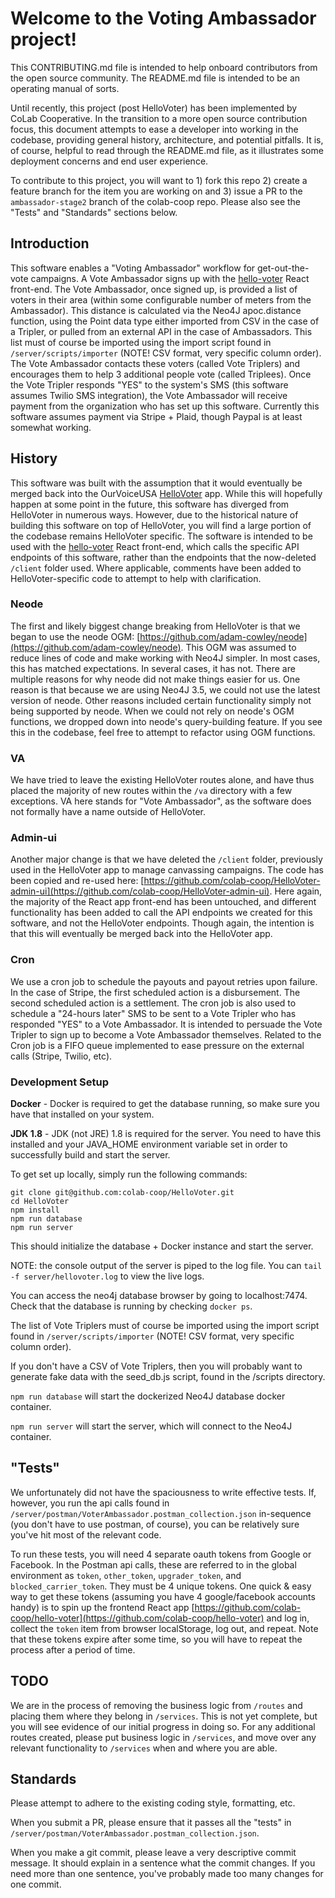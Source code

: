 # Welcome to the Voting Ambassador project!

This CONTRIBUTING.md file is intended to help onboard contributors from the open source community. The README.md file is intended to be an operating manual of sorts.

Until recently, this project (post HelloVoter) has been implemented by CoLab Cooperative. In the transition to a more open source contribution focus, this document attempts to ease a developer into working in the codebase, providing general history, architecture, and potential pitfalls. It is, of course, helpful to read through the README.md file, as it illustrates some deployment concerns and end user experience.

To contribute to this project, you will want to 1) fork this repo 2) create a feature branch for the item you are working on and 3) issue a PR to the `ambassador-stage2` branch of the colab-coop repo. Please also see the "Tests" and "Standards" sections below.

## Introduction

This software enables a "Voting Ambassador" workflow for get-out-the-vote campaigns. A Vote Ambassador signs up with the [hello-voter](https://github.com/colab-coop/hello-voter) React front-end. The Vote Ambassador, once signed up, is provided a list of voters in their area (within some configurable number of meters from the Ambassador). This distance is calculated via the Neo4J apoc.distance function, using the Point data type either imported from CSV in the case of a Tripler, or pulled from an external API in the case of Ambassadors. This list must of course be imported using the import script found in `/server/scripts/importer` (NOTE! CSV format, very specific column order). The Vote Ambassador contacts these voters (called Vote Triplers) and encourages them to help 3 additional people vote (called Triplees). Once the Vote Tripler responds "YES" to the system's SMS (this software assumes Twilio SMS integration), the Vote Ambassador will receive payment from the organization who has set up this software. Currently this software assumes payment via Stripe + Plaid, though Paypal is at least somewhat working.

## History

This software was built with the assumption that it would eventually be merged back into the OurVoiceUSA [HelloVoter](https://github.com/OurVoiceUSA/HelloVoter) app. While this will hopefully happen at some point in the future, this software has diverged from HelloVoter in numerous ways. However, due to the historical nature of building this software on top of HelloVoter, you will find a large portion of the codebase remains HelloVoter specific. The software is intended to be used with the [hello-voter](https://github.com/colab-coop/hello-voter) React front-end, which calls the specific API endpoints of this software, rather than the endpoints that the now-deleted `/client` folder used. Where applicable, comments have been added to HelloVoter-specific code to attempt to help with clarification.

### Neode

The first and likely biggest change breaking from HelloVoter is that we began to use the neode OGM: [https://github.com/adam-cowley/neode](https://github.com/adam-cowley/neode). This OGM was assumed to reduce lines of code and make working with Neo4J simpler. In most cases, this has matched expectations. In several cases, it has not. There are multiple reasons for why neode did not make things easier for us. One reason is that because we are using Neo4J 3.5, we could not use the latest version of neode. Other reasons included certain functionality simply not being supported by neode. When we could not rely on neode's OGM functions, we dropped down into neode's query-building feature. If you see this in the codebase, feel free to attempt to refactor using OGM functions.

### VA

We have tried to leave the existing HelloVoter routes alone, and have thus placed the majority of new routes within the `/va` directory with a few exceptions. VA here stands for "Vote Ambassador", as the software does not formally have a name outside of HelloVoter.

### Admin-ui

Another major change is that we have deleted the `/client` folder, previously used in the HelloVoter app to manage canvassing campaigns. The code has been copied and re-used here: [https://github.com/colab-coop/HelloVoter-admin-ui](https://github.com/colab-coop/HelloVoter-admin-ui). Here again, the majority of the React app front-end has been untouched, and different functionality has been added to call the API endpoints we created for this software, and not the HelloVoter endpoints. Though again, the intention is that this will eventually be merged back into the HelloVoter app.

### Cron

We use a cron job to schedule the payouts and payout retries upon failure. In the case of Stripe, the first scheduled action is a disbursement. The second scheduled action is a settlement. The cron job is also used to schedule a "24-hours later" SMS to be sent to a Vote Tripler who has responded "YES" to a Vote Ambassador. It is intended to persuade the Vote Tripler to sign up to become a Vote Ambassador themselves. Related to the Cron job is a FIFO queue implemented to ease pressure on the external calls (Stripe, Twilio, etc).

### Development Setup

**Docker** - Docker is required to get the database running, so make sure you have that installed on your system.

**JDK 1.8** - JDK (not JRE) 1.8 is required for the server. You need to have this installed and your JAVA_HOME environment variable set in order to successfully build and start the server.

To get set up locally, simply run the following commands:

    git clone git@github.com:colab-coop/HelloVoter.git
    cd HelloVoter
    npm install
    npm run database
    npm run server

This should initialize the database + Docker instance and start the server.

NOTE: the console output of the server is piped to the log file. You can `tail -f server/hellovoter.log` to view the live logs.

You can access the neo4j database browser by going to localhost:7474. Check that the database is running by checking `docker ps`.

The list of Vote Triplers must of course be imported using the import script found in `/server/scripts/importer` (NOTE! CSV format, very specific column order). 

If you don't have a CSV of Vote Triplers, then you will probably want to generate fake data with the seed_db.js script, found in the /scripts directory.

`npm run database` will start the dockerized Neo4J database docker container.

`npm run server` will start the server, which will connect to the Neo4J container.

## "Tests"

We unfortunately did not have the spaciousness to write effective tests. If, however, you run the api calls found in `/server/postman/VoterAmbassador.postman_collection.json` in-sequence (you don't have to use postman, of course), you can be relatively sure you've hit most of the relevant code.

To run these tests, you will need 4 separate oauth tokens from Google or Facebook. In the Postman api calls, these are referred to in the global environment as `token`, `other_token`, `upgrader_token`, and `blocked_carrier_token`. They must be 4 unique tokens. One quick & easy way to get these tokens (assuming you have 4 google/facebook accounts handy) is to spin up the frontend React app [https://github.com/colab-coop/hello-voter](https://github.com/colab-coop/hello-voter) and log in, collect the `token` item from browser localStorage, log out, and repeat. Note that these tokens expire after some time, so you will have to repeat the process after a period of time.

## TODO

We are in the process of removing the business logic from `/routes` and placing them where they belong in `/services`. This is not yet complete, but you will see evidence of our initial progress in doing so. For any additional routes created, please put business logic in `/services`, and move over any relevant functionality to `/services` when and where you are able.

## Standards

Please attempt to adhere to the existing coding style, formatting, etc.

When you submit a PR, please ensure that it passes all the "tests" in `/server/postman/VoterAmbassador.postman_collection.json`.

When you make a git commit, please leave a very descriptive commit message. It should explain in a sentence what the commit changes. If you need more than one sentence, you've probably made too many changes for one commit.

